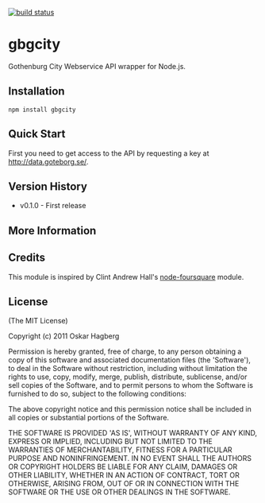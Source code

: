 [![build status](https://secure.travis-ci.org/oskarhagberg/gbgcity.png)](http://travis-ci.org/oskarhagberg/gbgcity)
# gbgcity

Gothenburg City Webservice API wrapper for Node.js.

## Installation

    npm install gbgcity

## Quick Start

First you need to get access to the API by requesting a key at http://data.goteborg.se/.

## Version History

* v0.1.0 - First release

## More Information

## Credits

This module is inspired by Clint Andrew Hall's [node-foursquare](https://github.com/clintandrewhall/node-foursquare) module.

## License 

(The MIT License)

Copyright (c) 2011 Oskar Hagberg

Permission is hereby granted, free of charge, to any person obtaining
a copy of this software and associated documentation files (the
'Software'), to deal in the Software without restriction, including
without limitation the rights to use, copy, modify, merge, publish,
distribute, sublicense, and/or sell copies of the Software, and to
permit persons to whom the Software is furnished to do so, subject to
the following conditions:

The above copyright notice and this permission notice shall be
included in all copies or substantial portions of the Software.

THE SOFTWARE IS PROVIDED 'AS IS', WITHOUT WARRANTY OF ANY KIND,
EXPRESS OR IMPLIED, INCLUDING BUT NOT LIMITED TO THE WARRANTIES OF
MERCHANTABILITY, FITNESS FOR A PARTICULAR PURPOSE AND NONINFRINGEMENT.
IN NO EVENT SHALL THE AUTHORS OR COPYRIGHT HOLDERS BE LIABLE FOR ANY
CLAIM, DAMAGES OR OTHER LIABILITY, WHETHER IN AN ACTION OF CONTRACT,
TORT OR OTHERWISE, ARISING FROM, OUT OF OR IN CONNECTION WITH THE
SOFTWARE OR THE USE OR OTHER DEALINGS IN THE SOFTWARE.